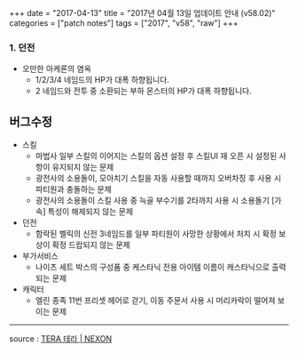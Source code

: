 +++
date = "2017-04-13"
title = "2017년 04월 13일 업데이트 안내 (v58.02)"
categories = ["patch notes"]
tags = ["2017", "v58", "raw"]
+++

### 1. 던전
- 오만한 아케론의 염옥
  - 1/2/3/4 네임드의 HP가 대폭 하향됩니다.
  - 2 네임드와 전투 중 소환되는 부하 몬스터의 HP가 대폭 하향됩니다.

## 버그수정

- 스킬
  - 마법사 일부 스킬의 이어지는 스킬의 옵션 설정 후 스킬UI 재 오픈 시 설정된 사항이 유지되지 않는 문제
  - 광전사의 소용돌이, 모아치기 스킬을 자동 사용할 때까지 오버차징 후 사용 시 파티원과 충돌하는 문제
  - 광전사의 소용돌이 스킬 사용 중 늑골 부수기를 2타까지 사용 시 소용돌기 [가속] 특성이 해제되지 않는 문제
- 던전
  - 함락된 벨릭의 신전 3네임드를 일부 파티원이 사망한 상황에서 처치 시 확정 보상이 확정 드랍되지 않는 문제
- 부가서비스
  - 나이츠 세트 박스의 구성품 중 케스타닉 전용 아이템 이름이 캐스타닉으로 출력되는 문제
- 캐릭터
  - 엘린 종족 11번 프리셋 헤어로 걷기, 이동 주문서 사용 시 머리카락이 떨어져 보이는 문제

----

source : [TERA 테라 | NEXON](http://tera.nexon.com/news/update/view.aspx?n4articlesn=273)
